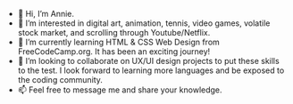 - 👋 Hi, I’m Annie. 
- 👀 I’m interested in digital art, animation, tennis, video games, volatile stock market, and scrolling through Youtube/Netflix.
- 🌱 I’m currently learning HTML & CSS Web Design from FreeCodeCamp.org. It has been an exciting journey!  
- 💞️ I’m looking to collaborate on UX/UI design projects to put these skills to the test. I look forward to learning more languages and be exposed to the coding community.  
- 📫 Feel free to message me and share your knowledge. 


<!---
annie09la/annie09la is a ✨ special ✨ repository because its `README.md` (this file) appears on your GitHub profile.
You can click the Preview link to take a look at your changes.
--->
